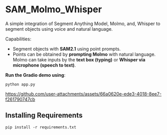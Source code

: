 # SAM_Molmo_Whisper
A simple integration of Segment Anything Model, Molmo, and, Whisper to segment objects using voice and natural language.

Capabilities:

* Segment objects with **SAM2.1** using point prompts.
* Points can be obtained by **prompting Molmo** with natural language. Molmo can take inputs by the **text box (typing)** or **Whisper via microphone (speech to text)**.

**Run the Gradio demo using**:

```
python app.py
```

https://github.com/user-attachments/assets/66a0620e-ede3-4018-8ee7-f261790747cb

## Installing Requirements

```
pip install -r requirements.txt
```

